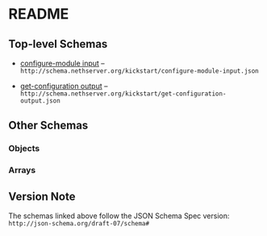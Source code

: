 # README

## Top-level Schemas

*   [configure-module input](./configure-module-input.md "Configure kickstart") – `http://schema.nethserver.org/kickstart/configure-module-input.json`

*   [get-configuration output](./get-configuration-output.md "Get kickstart configuration") – `http://schema.nethserver.org/kickstart/get-configuration-output.json`

## Other Schemas

### Objects



### Arrays



## Version Note

The schemas linked above follow the JSON Schema Spec version: `http://json-schema.org/draft-07/schema#`
